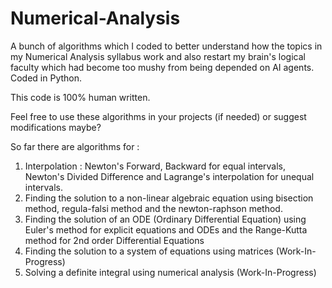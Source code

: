 # Numerical-Analysis
A bunch of algorithms which I coded to better understand how the topics in my Numerical Analysis syllabus work and also restart my brain's logical faculty which had become too mushy from being depended on AI agents. 
Coded in Python.

This code is 100% human written.

Feel free to use these algorithms in your projects (if needed) or suggest modifications maybe?

So far there are algorithms for :

1. Interpolation : Newton's Forward, Backward for equal intervals, Newton's Divided Difference and Lagrange's interpolation for unequal intervals.
2. Finding the solution to a non-linear algebraic equation using bisection method, regula-falsi method and the newton-raphson method.
3. Finding the solution of an ODE (Ordinary Differential Equation) using Euler's method for explicit equations and ODEs and the Range-Kutta method for 2nd order Differential Equations
4. Finding the solution to a system of equations using matrices (Work-In-Progress)
5. Solving a definite integral using numerical analysis (Work-In-Progress)
